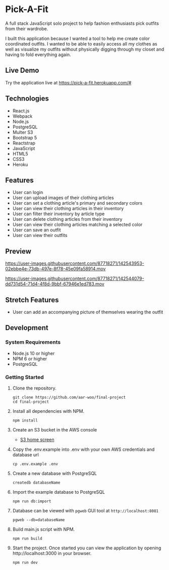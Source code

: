 # Pick-A-Fit

A full stack JavaScript solo project to help fashion enthusiasts pick outfits from their wardrobe.

I built this application because I wanted a tool to help me create color coordinated outfits. I wanted to be able to easily access all my clothes as well as visualize my outfits without physically digging through my closet and having to fold everything again.

## Live Demo 
Try the application live at https://pick-a-fit.herokuapp.com/#

## Technologies
  * React.js 
  * Webpack
  * Node.js
  * PostgreSQL
  * Multer S3
  * Bootstrap 5
  * Reactstrap
  * JavaScript
  * HTML5
  * CSS3
  * Heroku

## Features
  * User can login
  * User can upload images of their clothing articles 
  * User can set a clothing article's primary and secondary colors
  * User can view their clothing articles in their inventory
  * User can filter their inventory by article type
  * User can delete clothing articles from their inventory
  * User can view their clothing articles matching a selected color
  * User can save an outfit
  * User can view their outfits

## Preview


https://user-images.githubusercontent.com/87718271/142543953-02ebbe4e-73db-497e-8f78-45e09fa58914.mov



https://user-images.githubusercontent.com/87718271/142544079-dd731d54-71d4-4f8d-9bbf-67946e1ed783.mov


## Stretch Features
  * User can add an accompanying picture of themselves wearing the outfit

## Development

### System Requirements
- Node.js 10 or higher
- NPM 6 or higher
- PostgreSQL

### Getting Started

1. Clone the repository.

    ```shell
    git clone https://github.com/aar-woo/final-project
    cd final-project
    ```
2.  Install all dependencies with NPM.
    ```shell
    npm install
    ```
3. Create an S3 bucket in the AWS console
    - [S3 home screen](https://console.aws.amazon.com/s3/home)
 
4. Copy the .env.example into .env with your own AWS credentials and database url
    ```shell
    cp .env.example .env
    ```
5. Create a new database with PostgreSQL
    ```shell
    createdb databaseName
    ```
6. Import the example database to PostgreSQL 
    ```shell
    npm run db:import
    ```
7. Database can be viewed with `pgweb` GUI tool at `http://localhost:8081`
    ```shell
    pgweb --db=databaseName
    ```
8. Build main.js script with NPM.
    ```shell
    npm run build
    ```  
9. Start the project. Once started you can view the application by opening http://localhost:3000 in your browser.
    ```shell
    npm run dev
    ```
